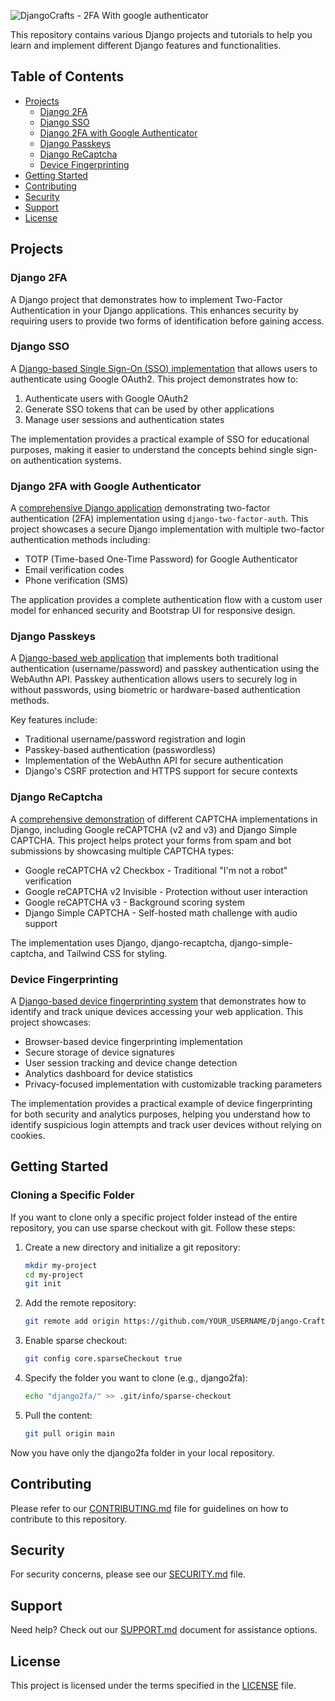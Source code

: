 ![DjangoCrafts - 2FA With google authenticator](https://github.com/user-attachments/assets/a2d49ed9-279a-41b3-8112-544564efa4fa)

This repository contains various Django projects and tutorials to help you learn and implement different Django features and functionalities.

## Table of Contents

- [Projects](#projects)
  - [Django 2FA](#django-2fa)
  - [Django SSO](#django-sso)
  - [Django 2FA with Google Authenticator](#django-2fa-with-google-authenticator)
  - [Django Passkeys](#django-passkeys)
  - [Django ReCaptcha](#django-recaptcha)
  - [Device Fingerprinting](#device-fingerprinting)
- [Getting Started](#getting-started)
- [Contributing](#contributing)
- [Security](#security)
- [Support](#support)
- [License](#license)

## Projects

### Django 2FA

A Django project that demonstrates how to implement Two-Factor Authentication in your Django applications. This enhances security by requiring users to provide two forms of identification before gaining access.

### Django SSO

A [Django-based Single Sign-On (SSO) implementation](./django_sso/) that allows users to authenticate using Google OAuth2. This project demonstrates how to:

1. Authenticate users with Google OAuth2
2. Generate SSO tokens that can be used by other applications
3. Manage user sessions and authentication states

The implementation provides a practical example of SSO for educational purposes, making it easier to understand the concepts behind single sign-on authentication systems.

### Django 2FA with Google Authenticator

A [comprehensive Django application](./django2fa/) demonstrating two-factor authentication (2FA) implementation using `django-two-factor-auth`. This project showcases a secure Django implementation with multiple two-factor authentication methods including:

- TOTP (Time-based One-Time Password) for Google Authenticator
- Email verification codes
- Phone verification (SMS)

The application provides a complete authentication flow with a custom user model for enhanced security and Bootstrap UI for responsive design.

### Django Passkeys

A [Django-based web application](https://github.com/yokwejuste/django-passkeys) that implements both traditional authentication (username/password) and passkey authentication using the WebAuthn API. Passkey authentication allows users to securely log in without passwords, using biometric or hardware-based authentication methods.

Key features include:
- Traditional username/password registration and login
- Passkey-based authentication (passwordless)
- Implementation of the WebAuthn API for secure authentication
- Django's CSRF protection and HTTPS support for secure contexts

### Django ReCaptcha

A [comprehensive demonstration](./django_recaptcha/) of different CAPTCHA implementations in Django, including Google reCAPTCHA (v2 and v3) and Django Simple CAPTCHA. This project helps protect your forms from spam and bot submissions by showcasing multiple CAPTCHA types:

- Google reCAPTCHA v2 Checkbox - Traditional "I'm not a robot" verification
- Google reCAPTCHA v2 Invisible - Protection without user interaction
- Google reCAPTCHA v3 - Background scoring system
- Django Simple CAPTCHA - Self-hosted math challenge with audio support

The implementation uses Django, django-recaptcha, django-simple-captcha, and Tailwind CSS for styling.

### Device Fingerprinting

A [Django-based device fingerprinting system](./device_fingerprinting/) that demonstrates how to identify and track unique devices accessing your web application. This project showcases:

- Browser-based device fingerprinting implementation
- Secure storage of device signatures
- User session tracking and device change detection
- Analytics dashboard for device statistics
- Privacy-focused implementation with customizable tracking parameters

The implementation provides a practical example of device fingerprinting for both security and analytics purposes, helping you understand how to identify suspicious login attempts and track user devices without relying on cookies.

## Getting Started

### Cloning a Specific Folder

If you want to clone only a specific project folder instead of the entire repository, you can use sparse checkout with git. Follow these steps:

1. Create a new directory and initialize a git repository:
   ```bash
   mkdir my-project
   cd my-project
   git init
   ```

2. Add the remote repository:
   ```bash
   git remote add origin https://github.com/YOUR_USERNAME/Django-Crafts.git
   ```

3. Enable sparse checkout:
   ```bash
   git config core.sparseCheckout true
   ```

4. Specify the folder you want to clone (e.g., django2fa):
   ```bash
   echo "django2fa/" >> .git/info/sparse-checkout
   ```

5. Pull the content:
   ```bash
   git pull origin main
   ```

Now you have only the django2fa folder in your local repository.

## Contributing

Please refer to our [CONTRIBUTING.md](CONTRIBUTING.md) file for guidelines on how to contribute to this repository.

## Security

For security concerns, please see our [SECURITY.md](SECURITY.md) file.

## Support

Need help? Check out our [SUPPORT.md](SUPPORT.md) document for assistance options.

## License

This project is licensed under the terms specified in the [LICENSE](LICENSE) file.
